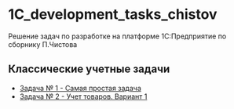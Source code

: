 # 1C_development_tasks_chistov
Решение задач по разработке на платформе 1С:Предприятие по сборнику П.Чистова

## Классические учетные задачи 
* [Задача № 1 - Самая простая задача](https://github.com/EtoZheLamia/1C_development_tasks_chistov/tree/task1)
* [Задача № 2 - Учет товаров. Вариант 1](https://github.com/EtoZheLamia/1C_development_tasks_chistov/tree/task2)

